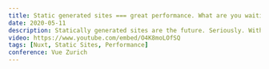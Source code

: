 ```yaml
---
title: Static generated sites === great performance. What are you waiting for?
date: 2020-05-11
description: Statically generated sites are the future. Seriously. With frameworks like Nuxt we can build really cool sites that look and feel like a single page application but are actually static generated. That means no need for a server but most importantly performance is amazing. Everything is generated at build time.
video: https://www.youtube.com/embed/O4K8moLOfSQ
tags: [Nuxt, Static Sites, Performance]
conference: Vue Zurich
---
```


